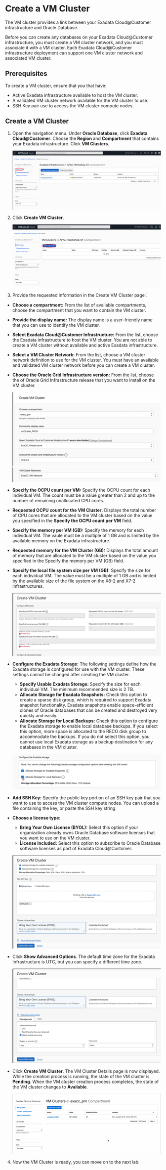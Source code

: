 # Create a VM Cluster

The VM cluster provides a link between your Exadata Cloud@Customer infrastructure and Oracle Database.

Before you can create any databases on your Exadata Cloud@Customer infrastructure, you must create a VM cluster network, and you must associate it with a VM cluster. Each Exadata Cloud@Customer infrastructure deployment can support one VM cluster network and associated VM cluster.

## Prerequisites

To create a VM cluster, ensure that you that have:

- Active Exadata infrastructure available to host the VM cluster.
- A validated VM cluster network available for the VM cluster to use.
- SSH Key pair use to access the VM cluster compute nodes.

## Create a VM Cluster

1. Open the navigation menu. Under **Oracle Database**, click **Exadata Cloud@Customer**. Choose the **Region** and **Compartment** that contains your Exadata infrastructure. Click **VM Clusters**.

   ![image-20200815142601703](images/image-20200815142601703.png)

   

2. Click **Create VM Cluster**.

   ![image-20200815143113443](images/image-20200815143113443.png)

   

3. Provide the requested information in the Create VM Cluster page：

- **Choose a compartment:** From the list of available compartments, choose the compartment that you want to contain the VM cluster.

- **Provide the display name:** The display name is a user-friendly name that you can use to identify the VM cluster. 

- **Select Exadata Cloud@Customer Infrastructure:** From the list, choose the Exadata infrastructure to host the VM cluster. You are not able to create a VM cluster without available and active Exadata infrastructure.

- **Select a VM Cluster Network:** From the list, choose a VM cluster network definition to use for the VM cluster. You must have an available and validated VM cluster network before you can create a VM cluster.

- **Choose the Oracle Grid Infrastructure version:** From the list, choose the of Oracle Grid Infrastructure release that you want to install on the VM cluster.

  ![image-20200818111718938](images/image-20200818111718938.png)![image-20200818111828341](images/image-20200818111828341.png)

- **Specify the OCPU count per VM:** Specify the OCPU count for each individual VM. The count must be a value greater than 2 and up to the number of remaining unallocated CPU cores.

- **Requested OCPU count for the VM Cluster:** Displays the total number of CPU cores that are allocated to the VM cluster based on the value you specified in the **Specify the OCPU count per VM** field.

- **Specify the memory per VM (GB):** Specify the memory for each individual VM. The vaule must be a multiple of 1 GB and is limited by the available memory on the Exadata infrastructure.

- **Requested memory for the VM Cluster (GB):** Displays the total amount of memory that are allocated to the VM cluster based on the value you specified in the Specify the memory per VM (GB) field.

- **Specify the local file system size per VM (GB):** Specify the size for each individual VM. The value must be a multiple of 1 GB and is limited by the available size of the file system on the X8-2 and X7-2 infrastructures.

  ![image-20200815151143269](images/image-20200815151143269.png)

  

- **Configure the Exadata Storage:** The following settings define how the Exadata storage is configured for use with the VM cluster. These settings cannot be changed after creating the VM cluster.

   - **Specify Usable Exadata Storage:** Specify the size for each individual VM. The minimum recommended size is 2 TB.
   - **Allocate Storage for Exadata Snapshots:** Check this option to create a sparse disk group, which is required to support Exadata snapshot functionality. Exadata snapshots enable space-efficient clones of Oracle databases that can be created and destroyed very quickly and easily.
   - **Allocate Storage for Local Backups:** Check this option to configure the Exadata storage to enable local database backups. If you select this option, more space is allocated to the RECO disk group to accommodate the backups. If you do not select this option, you cannot use local Exadata storage as a backup destination for any databases in the VM cluster.

  ![image-20200815151535536](images/image-20200815151535536.png)

  

- **Add SSH Key:** Specify the public key portion of an SSH key pair that you want to use to access the VM cluster compute nodes. You can upload a file containing the key, or paste the SSH key string.

- **Choose a license type:**

   - **Bring Your Own License (BYOL):** Select this option if your organization already owns Oracle Database software licenses that you want to use on the VM cluster.
   - **License Included:** Select this option to subscribe to Oracle Database software licenses as part of Exadata Cloud@Customer.

  ![image-20200815151814776](images/image-20200815151814776.png)

  

- Click **Show Advanced Options**. The default time zone for the Exadata Infrastructure is UTC, but you can specify a different time zone. 

  ![image-20200815152327965](images/image-20200815152327965.png)

  

- Click **Create VM Cluster**. The VM Cluster Details page is now displayed. While the creation process is running, the state of the VM cluster is **Pending**. When the VM cluster creation process completes, the state of the VM cluster changes to **Available**.

  ![image-20200815152455235](images/image-20200815152455235.png)

  

4. Now the VM Cluster is ready, you can move on to the next lab.



